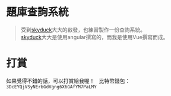 # 題庫查詢系統
> 受到[skyduck](https://github.com/skyduck0205)大大的啟發，也練習製作一份查詢系統。  
> [skyduck](https://github.com/skyduck0205)大大是使用angular撰寫的，而我是使用Vue撰寫而成。

# 打賞
如果覺得不錯的話，可以打賞給我喔！  
比特幣錢包： 
`3DcEYQjVSyNErbGdVgng6X6GAfYM7PaLMY`
